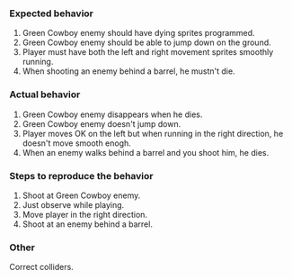 ### Expected behavior 

1. Green Cowboy enemy should have dying sprites programmed.
2. Green Cowboy enemy should be able to jump down on the ground.
3. Player must have both the left and right movement sprites smoothly running.
4. When shooting an enemy behind a barrel, he mustn't die.


### Actual behavior 

1. Green Cowboy enemy disappears when he dies.
2. Green Cowboy enemy doesn't jump down.
3. Player moves OK on the left but when running in the right direction, he doesn't move smooth enogh.
4. When an enemy walks behind a barrel and you shoot him, he dies.


### Steps to reproduce the behavior

1. Shoot at Green Cowboy enemy.
2. Just observe while playing.
3. Move player in the right direction.
4. Shoot at an enemy behind a barrel.


### Other

Correct colliders.

